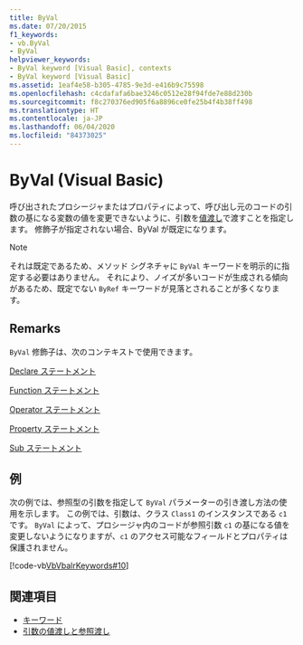 ```yaml
---
title: ByVal
ms.date: 07/20/2015
f1_keywords:
- vb.ByVal
- ByVal
helpviewer_keywords:
- ByVal keyword [Visual Basic], contexts
- ByVal keyword [Visual Basic]
ms.assetid: 1eaf4e58-b305-4785-9e3d-e416b9c75598
ms.openlocfilehash: c4cdafafa6bae3246c0512e28f94fde7e88d230b
ms.sourcegitcommit: f8c270376ed905f6a8896ce0fe25b4f4b38ff498
ms.translationtype: HT
ms.contentlocale: ja-JP
ms.lasthandoff: 06/04/2020
ms.locfileid: "84373025"
---
```

# <a name="byval-visual-basic"></a>ByVal (Visual Basic)
呼び出されたプロシージャまたはプロパティによって、呼び出し元のコードの引数の基になる変数の値を変更できないように、引数を[値渡し](../../programming-guide/language-features/procedures/passing-arguments-by-value-and-by-reference.md)で渡すことを指定します。 修飾子が指定されない場合、ByVal が既定になります。

> [!NOTE]
> それは既定であるため、メソッド シグネチャに `ByVal` キーワードを明示的に指定する必要はありません。 それにより、ノイズが多いコードが生成される傾向があるため、既定でない `ByRef` キーワードが見落とされることが多くなります。

## <a name="remarks"></a>Remarks
 `ByVal` 修飾子は、次のコンテキストで使用できます。

 [Declare ステートメント](../statements/declare-statement.md)

 [Function ステートメント](../statements/function-statement.md)
  
 [Operator ステートメント](../statements/operator-statement.md)
  
 [Property ステートメント](../statements/property-statement.md)
  
 [Sub ステートメント](../statements/sub-statement.md)

## <a name="example"></a>例
 次の例では、参照型の引数を指定して `ByVal` パラメーターの引き渡し方法の使用を示します。 この例では、引数は、クラス `Class1` のインスタンスである `c1` です。 `ByVal` によって、プロシージャ内のコードが参照引数 `c1` の基になる値を変更しないようになりますが、`c1` のアクセス可能なフィールドとプロパティは保護されません。

 [!code-vb[VbVbalrKeywords#10](~/samples/snippets/visualbasic/VS_Snippets_VBCSharp/VbVbalrKeywords/VB/Class5.vb#10)]

## <a name="see-also"></a>関連項目

- [キーワード](../keywords/index.md)
- [引数の値渡しと参照渡し](../../programming-guide/language-features/procedures/passing-arguments-by-value-and-by-reference.md)
